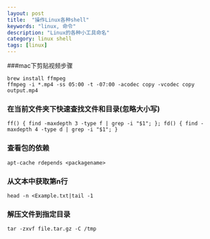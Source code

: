 ```yaml
---
layout: post
title:  "操作Linux各种shell"
keywords: "linux, 命令"
description: "Linux的各种小工具命名"
category: linux shell
tags: [linux]
---
```

###mac下剪贴视频步骤

```
brew install ffmpeg
ffmpeg -i *.mp4 -ss 05:00 -t -07:00 -acodec copy -vcodec copy output.mp4
```
### 在当前文件夹下快速查找文件和目录(忽略大小写)

```
ff() { find -maxdepth 3 -type f | grep -i "$1"; }; fd() { find -maxdepth 4 -type d | grep -i "$1"; }
```
### 查看包的依赖

```
apt-cache rdepends <packagename>
```
### 从文本中获取第n行

```
head -n <Example.txt|tail -1
```
### 解压文件到指定目录

```
tar -zxvf file.tar.gz -C /tmp
```